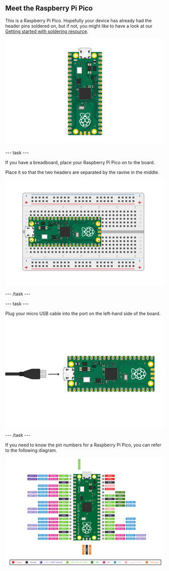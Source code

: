## Meet the Raspberry Pi Pico

This is a Raspberry Pi Pico. Hopefully your device has already had the header pins soldered on, but if not, you might like to have a look at our [Getting started with soldering resource](https://projects.raspberrypi.org/en/projects/getting-started-with-soldering).

![Raspberry Pi Pico](images/Pico-Top-Headers.png)

--- task ---

If you have a breadboard, place your Raspberry Pi Pico on to the board.

Place it so that the two headers are separated by the ravine in the middle.

![Pico board on a breadboard](images/Pico-Top-Breadboard.png)

--- /task ---

--- task ---
 
Plug your micro USB cable into the port on the left-hand side of the board.

![Micro USB cable being plugged into the Pico](images/Pico-Top-Plug-v2.png)

--- /task ---

If you need to know the pin numbers for a Raspberry Pi Pico, you can refer to the following diagram.

![Pinout of a Raspberry Pi Pico](images/Pico-R3-Pinout.png)
